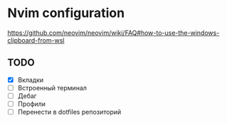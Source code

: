 # Nvim configuration

https://github.com/neovim/neovim/wiki/FAQ#how-to-use-the-windows-clipboard-from-wsl

## TODO

- [X] Вкладки 
- [ ] Встроенный терминал
- [ ] Дебаг
- [ ] Профили
- [ ] Перенести в dotfiles репозиторий
